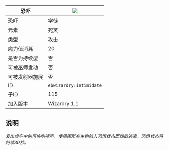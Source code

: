 | 恐吓 |![](https://github.com/Electroblob77/Wizardry/blob/1.12.2/src/main/resources/assets/ebwizardry/textures/spells/intimidate.png)|
|---|---|
| 恐吓 | 学徒 |
| 元素 | 死灵 |
| 类型 | 攻击 |
| 魔力值消耗 | 20 |
| 是否为持续型 | 否 |
| 可被巫师发动 | 否 |
| 可被发射器施展 | 否 |
| ID | `ebwizardry:intimidate` |
| 子ID | 115 |
| 加入版本 | Wizardry 1.1 |
## 说明
_发出虚空中的可怖咆哮声，使周围所有生物陷入恐惧状态而四散逃离，恐惧状态将持续30秒。_
